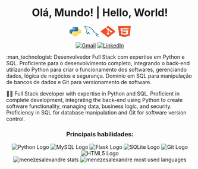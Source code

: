 <h1 align="center">Olá, Mundo! | Hello, World!</h1>
<p align="center">
  <img align="center" alt="Python" height="30" width="40" src="https://raw.githubusercontent.com/devicons/devicon/master/icons/python/python-original.svg">
  <img align="center" alt="MySQL" height="30" width="40" src="https://raw.githubusercontent.com/devicons/devicon/master/icons/mysql/mysql-original.svg">
  <img align="center" alt="Git" height="30" width="40" src="https://raw.githubusercontent.com/devicons/devicon/master/icons/git/git-original.svg"> 
  <img align="center" alt="HTML" height="30" width="40" src="https://raw.githubusercontent.com/devicons/devicon/master/icons/html5/html5-original.svg">
</p>

<div align="center"> 
  <a href = "mailto:alexandremmnzssilva2509@gmail.com"> <img alt="Gmail" src="https://img.shields.io/badge/-Gmail-%23333?style=for-the-badge&logo=gmail&logoColor=white" target="_blank"></a>
  <a href="https://www.linkedin.com/in/alexandre-m-menezes-silva-836191289/" target="_blank"><img alt="LinkedIn" src="https://img.shields.io/badge/-LinkedIn-%230077B5?style=for-the-badge&logo=linkedin&logoColor=white" target="_blank"></a> 
</div>
<p>:man_technologist: Desenvolvedor Full Stack com expertise em Python e SQL. Proficiente para o desenvolvimento completo, integrando o back-end utilizando Python para criar o funcionamento dos softwares, gerenciando dados, lógica de negócios e segurança. Domínio em SQL para manipulação de bancos de dados e Git para versionamento de software.</p>

<p>👨‍💻 Full Stack developer with expertise in Python and SQL. Proficient in complete development, integrating the back-end using Python to create software functionality, managing data, business logic, and security. Proficiency in SQL for database manipulation and Git for software version control.</p>

<div align="center">
  
  ### Principais habilidades:
  
  <div>
      <img src="https://img.shields.io/badge/Python-3776AB?style=for-the-badge&logo=python&logoColor=white" alt="Python Logo">
      <img src="https://img.shields.io/badge/MySQL-00000F?style=for-the-badge&logo=mysql&logoColor=white" alt="MySQL Logo">
      <img src="https://img.shields.io/badge/Flask-000000?style=for-the-badge&logo=flask&logoColor=white" alt="Flask Logo">
      <img src="https://img.shields.io/badge/SQLite-07405E?style=for-the-badge&logo=sqlite&logoColor=white" alt="SQLite Logo">
      <img src="https://img.shields.io/badge/GIT-E44C30?style=for-the-badge&logo=git&logoColor=white" alt="Git Logo">
      <img src="https://img.shields.io/badge/HTML5-E34F26?style=for-the-badge&logo=html5&logoColor=white" alt="HTML5 Logo">
  </div>
</div>

<div align="center">  
  <img width="49%" height="195px" src="https://github-readme-stats.vercel.app/api?username=menezesalexandre-development&show_icons=true&count_private=True&hide_border=true&title_color=ff&icon_color=ff&text_color=c9d1d9&bg_color=0D1117" alt="menezesalexandre stats" /> 
  <img width="41%" height="195px" src="https://github-readme-stats.vercel.app/api/top-langs/?username=menezesalexandre-development&layout=compact&hide_border=true&title_color=ff&text_color=fff&bg_color=0D1117" alt="menezesalexandre most used languages"/>
</div>
